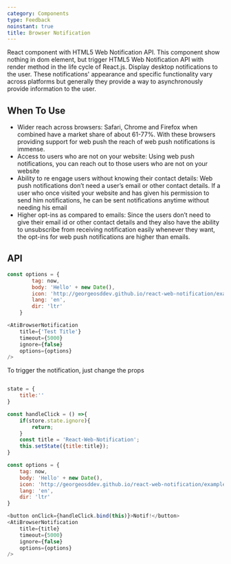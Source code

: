 ```yaml
---
category: Components
type: Feedback
noinstant: true
title: Browser Notification 
---
```


React component with HTML5 Web Notification API. This component show nothing in dom element, but trigger HTML5 Web Notification API with render method in the life cycle of React.js.
Display desktop notifications to the user. These notifications' appearance and specific functionality vary across platforms but generally they provide a way to asynchronously provide information to the user.

## When To Use

- Wider reach across browsers: Safari, Chrome and Firefox when combined have a market share of about 61-77%. With these browsers providing support for web push the reach of web push notifications is immense.
- Access to users who are not on your website: Using web push notifications, you can reach out to those users who are not on your website
- Ability to re engage users without knowing their contact details: Web push notifications don’t need a user’s email or other contact details. If a user who once visited your website and has given his permission to send him notifications, he can be sent notifications anytime without needing his email
- Higher opt-ins as compared to emails: Since the users don’t need to give their email id or other contact details and they also have the ability to unsubscribe from receiving notification easily whenever they want, the opt-ins for web push notifications are higher than emails.

## API

```js
const options = {
        tag: now,
        body: 'Hello' + new Date(),
        icon: 'http://georgeosddev.github.io/react-web-notification/example/Notifications_button_24.png',
        lang: 'en',
        dir: 'ltr'
    }

<AtiBrowserNotification 
    title={'Test Title'}
    timeout={5000}
    ignore={false}
    options={options}
/>
```

To trigger the notification, just change the props

```js

state = {
    title:''
}

const handleClick = () =>{
    if(store.state.ignore){
        return;
    }
    const title = 'React-Web-Notification';
    this.setState({title:title});
}

const options = {
    tag: now,
    body: 'Hello' + new Date(),
    icon: 'http://georgeosddev.github.io/react-web-notification/example/Notifications_button_24.png',
    lang: 'en',
    dir: 'ltr'
}

<button onClick={handleClick.bind(this)}>Notif!</button>
<AtiBrowserNotification 
    title={title}
    timeout={5000}
    ignore={false}
    options={options}
/>
```